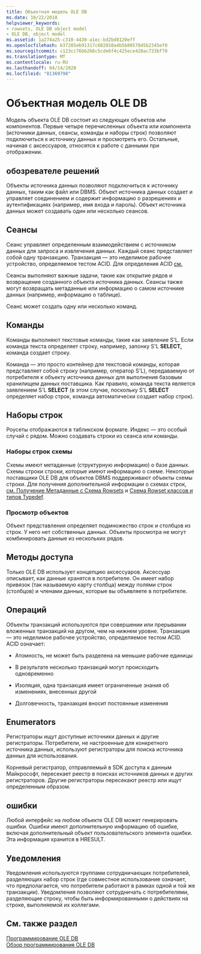 ```yaml
---
title: Объектная модель OLE DB
ms.date: 10/22/2018
helpviewer_keywords:
- rowsets, OLE DB object model
- OLE DB, object model
ms.assetid: 1a274a25-c310-4430-a1ec-bd2bd8120eff
ms.openlocfilehash: b37205eb91317c602010a4b568057845b2345ef0
ms.sourcegitcommit: c123cc76bb2b6c5cde6f4c425ece420ac733bf70
ms.translationtype: MT
ms.contentlocale: ru-RU
ms.lasthandoff: 04/14/2020
ms.locfileid: "81369798"
---
```

# <a name="ole-db-object-model"></a>Объектная модель OLE DB

Модель объекта OLE DB состоит из следующих объектов или компонентов. Первые четыре перечисленных объекта или компонента (источники данных, сеансы, команды и наборы строк) позволяют подключиться к источнику данных и просмотреть его. Остальные, начиная с аксессуаров, относятся к работе с данными при отображении.

## <a name="data-sources"></a>обозревателе решений

Объекты источника данных позволяют подключиться к источнику данных, таким как файл или DBMS. Объект источника данных создает и управляет соединением и содержит информацию о разрешениях и аутентификациях (например, имя входа и пароль). Объект источника данных может создавать один или несколько сеансов.

## <a name="sessions"></a>Сеансы

Сеанс управляет определенным взаимодействием с источником данных для запроса и извлечения данных. Каждый сеанс представляет собой одну транзакцию. Транзакция — это неделимое рабочее устройство, определяемое тестом ACID. Для определения ACID [см.](#vcconoledbcomponents_transactions)

Сеансы выполняют важные задачи, такие как открытие рядов и возвращение созданного объекта источника данных. Сеансы также могут возвращать метаданные или информацию о самом источнике данных (например, информацию о таблице).

Сеанс может создать одну или несколько команд.

## <a name="commands"></a>Команды

Команды выполняют текстовые команды, такие как заявление S'L. Если команда текста определяет строку, например, запонку S'L **SELECT,** команда создает строку.

Команда — это просто контейнер для текстовой команды, которая представляет собой строку (например, оператор S'L), передаваемую от потребителя к объекту источника данных для выполнения базовым хранилищем данных поставщика. Как правило, команда текста является заявлением S'L **SELECT** (в этом случае, поскольку S'L **SELECT** определяет набор строк, команда автоматически создает набор строк).

## <a name="rowsets"></a>Наборы строк

Роусеты отображаются в табликском формате. Индекс — это особый случай с рядом. Можно создавать строки из сеанса или команды.

### <a name="schema-rowsets"></a>Наборы строк схемы

Схемы имеют метаданные (структурную информацию) о базе данных. Схемы строки строки, которые имеют информацию о схеме. Некоторые поставщики OLE DB для объектов DBMS поддерживают объекты схемы строки. Для получения дополнительной информации о схемах строк, [см. Получение Метаданные с Схема Rowsets](../../data/oledb/obtaining-metadata-with-schema-rowsets.md) и [Схема Rowset классов и типов Typedef](../../data/oledb/schema-rowset-classes-and-typedef-classes.md).

### <a name="view-objects"></a>Просмотр объектов

Объект представления определяет подмножество строк и столбцов из строк. У него нет собственных данных. Объекты просмотра не могут комбинировать данные из нескольких рядов.

## <a name="accessors"></a>Методы доступа

Только OLE DB использует концепцию аксессуаров. Аксессуар описывает, как данные хранятся в потребителе. Он имеет набор привязок (так называемую карту столбца) между полями строк (столбцов) и членами данных, которые вы объявляете в потребителе.

## <a name="transactions"></a><a name="vcconoledbcomponents_transactions"></a>Операций

Объекты транзакций используются при совершении или прерывании вложенных транзакций на другом, чем на нижнем уровне. Транзакция — это неделимое рабочее устройство, определяемое тестом ACID. ACID означает:

- Атомность, не может быть разделена на меньшие рабочие единицы

- В результате несколько транзакций могут происходить одновременно

- Изоляция, одна транзакция имеет ограниченные знания об изменениях, внесенных другой

- Долговечность, транзакция вносит постоянные изменения

## <a name="enumerators"></a>Enumerators

Регистраторы ищут доступные источники данных и другие регистраторы. Потребители, не настроенные для конкретного источника данных, используют регистраторы для поиска источника данных для использования.

Корневый регистратор, отправляемый в SDK доступа к данным Майкрософт, пересекает реестр в поисках источников данных и других регистраторов. Другие регистраторы пересекают реестр или ищут определенным образом.

## <a name="errors"></a>ошибки

Любой интерфейс на любом объекте OLE DB может генерировать ошибки. Ошибки имеют дополнительную информацию об ошибке, включая дополнительный объект пользовательского элемента ошибки. Эта информация хранится в HRESULT.

## <a name="notifications"></a>Уведомления

Уведомления используются группами сотрудничающих потребителей, разделяющих набор строк (где совместное использование означает, что предполагается, что потребители работают в рамках одной и той же транзакции). Уведомления позволяют сотрудничать с потребителями, разделяющие строку, чтобы быть информированными о действиях на строке, выполняемой их коллегами.

## <a name="see-also"></a>См. также раздел

[Программирование OLE DB](../../data/oledb/ole-db-programming.md)<br/>
[Обзор программирования OLE DB](../../data/oledb/ole-db-programming-overview.md)
